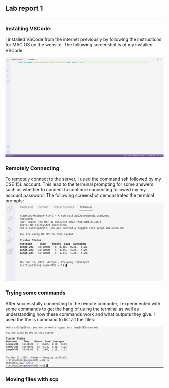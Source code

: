 ## Lab report 1
-----

### Installing VSCode:

I installed VSCode from the internet previously by following the instructions for MAC OS on the website. The following screenshot is of my installed VSCode:

![](https://github.com/Ria-Singh/cse15l-lab-reports/blob/main/Screenshot%202022-03-31%20at%204.15.12%20PM.png)

### Remotely Connecting

To remotely connect to the server, I used the command ssh followed by my CSE 15L account. This lead to the terminal prompting for some answers such as whether to connect to continue connecting followed my my account password. The following screenshot demonstrates the terminal prompts: 
![](https://github.com/Ria-Singh/cse15l-lab-reports/blob/main/Screenshot%202022-03-31%20at%204.24.14%20PM.png)

### Trying some commands

After successfully connecting to the remote computer, I experimented with some commands to get the hang of using the terminal as well as understanding how these commands work and what outputs they give. I used the the ls command to list all the files: 

![](https://github.com/Ria-Singh/cse15l-lab-reports/blob/main/Screenshot%202022-03-31%20at%204.41.24%20PM.png)

### Moving files with scp





